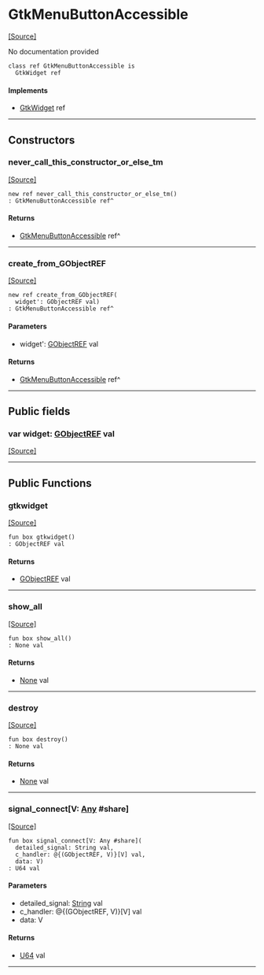 # GtkMenuButtonAccessible
<span class="source-link">[[Source]](src/gtk3/GtkMenuButtonAccessible.md#L6)</span>

No documentation provided


```pony
class ref GtkMenuButtonAccessible is
  GtkWidget ref
```

#### Implements

* [GtkWidget](gtk3-GtkWidget.md) ref

---

## Constructors

### never_call_this_constructor_or_else_tm
<span class="source-link">[[Source]](src/gtk3/GtkMenuButtonAccessible.md#L13)</span>


```pony
new ref never_call_this_constructor_or_else_tm()
: GtkMenuButtonAccessible ref^
```

#### Returns

* [GtkMenuButtonAccessible](gtk3-GtkMenuButtonAccessible.md) ref^

---

### create_from_GObjectREF
<span class="source-link">[[Source]](src/gtk3/GtkMenuButtonAccessible.md#L16)</span>


```pony
new ref create_from_GObjectREF(
  widget': GObjectREF val)
: GtkMenuButtonAccessible ref^
```
#### Parameters

*   widget': [GObjectREF](gtk3-..-gobject-GObjectREF.md) val

#### Returns

* [GtkMenuButtonAccessible](gtk3-GtkMenuButtonAccessible.md) ref^

---

## Public fields

### var widget: [GObjectREF](gtk3-..-gobject-GObjectREF.md) val
<span class="source-link">[[Source]](src/gtk3/GtkMenuButtonAccessible.md#L10)</span>



---

## Public Functions

### gtkwidget
<span class="source-link">[[Source]](src/gtk3/GtkMenuButtonAccessible.md#L12)</span>


```pony
fun box gtkwidget()
: GObjectREF val
```

#### Returns

* [GObjectREF](gtk3-..-gobject-GObjectREF.md) val

---

### show_all
<span class="source-link">[[Source]](src/gtk3/GtkWidget.md#L4)</span>


```pony
fun box show_all()
: None val
```

#### Returns

* [None](builtin-None.md) val

---

### destroy
<span class="source-link">[[Source]](src/gtk3/GtkWidget.md#L7)</span>


```pony
fun box destroy()
: None val
```

#### Returns

* [None](builtin-None.md) val

---

### signal_connect\[V: [Any](builtin-Any.md) #share\]
<span class="source-link">[[Source]](src/gtk3/GtkWidget.md#L10)</span>


```pony
fun box signal_connect[V: Any #share](
  detailed_signal: String val,
  c_handler: @{(GObjectREF, V)}[V] val,
  data: V)
: U64 val
```
#### Parameters

*   detailed_signal: [String](builtin-String.md) val
*   c_handler: @{(GObjectREF, V)}[V] val
*   data: V

#### Returns

* [U64](builtin-U64.md) val

---

